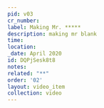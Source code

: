 ```yaml
---
pid: v03
cr_number: 
label: Making Mr. *****
description: making mr blank
time: 
location: 
_date: April 2020
id: DQPjSesk8t8
notes: 
related: "**"
order: '02'
layout: video_item
collection: video
---
```

